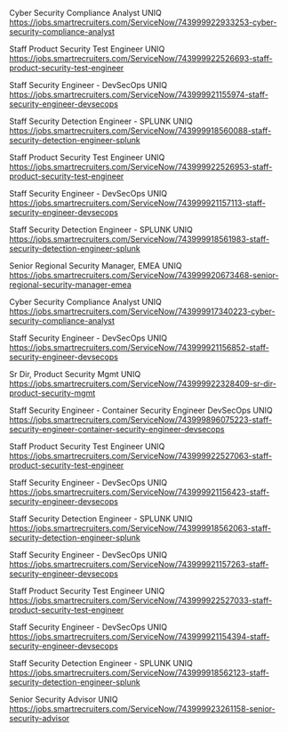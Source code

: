 Cyber Security Compliance Analyst UNIQ https://jobs.smartrecruiters.com/ServiceNow/743999922933253-cyber-security-compliance-analyst

Staff Product Security Test Engineer UNIQ https://jobs.smartrecruiters.com/ServiceNow/743999922526693-staff-product-security-test-engineer

Staff Security Engineer - DevSecOps UNIQ https://jobs.smartrecruiters.com/ServiceNow/743999921155974-staff-security-engineer-devsecops

Staff Security Detection Engineer - SPLUNK UNIQ https://jobs.smartrecruiters.com/ServiceNow/743999918560088-staff-security-detection-engineer-splunk

Staff Product Security Test Engineer UNIQ https://jobs.smartrecruiters.com/ServiceNow/743999922526953-staff-product-security-test-engineer

Staff Security Engineer - DevSecOps UNIQ https://jobs.smartrecruiters.com/ServiceNow/743999921157113-staff-security-engineer-devsecops

Staff Security Detection Engineer - SPLUNK UNIQ https://jobs.smartrecruiters.com/ServiceNow/743999918561983-staff-security-detection-engineer-splunk

Senior Regional Security Manager, EMEA UNIQ https://jobs.smartrecruiters.com/ServiceNow/743999920673468-senior-regional-security-manager-emea

Cyber Security Compliance Analyst UNIQ https://jobs.smartrecruiters.com/ServiceNow/743999917340223-cyber-security-compliance-analyst

Staff Security Engineer - DevSecOps UNIQ https://jobs.smartrecruiters.com/ServiceNow/743999921156852-staff-security-engineer-devsecops

Sr Dir, Product Security Mgmt UNIQ https://jobs.smartrecruiters.com/ServiceNow/743999922328409-sr-dir-product-security-mgmt

Staff Security Engineer - Container Security Engineer DevSecOps UNIQ https://jobs.smartrecruiters.com/ServiceNow/743999896075223-staff-security-engineer-container-security-engineer-devsecops

Staff Product Security Test Engineer UNIQ https://jobs.smartrecruiters.com/ServiceNow/743999922527063-staff-product-security-test-engineer

Staff Security Engineer - DevSecOps UNIQ https://jobs.smartrecruiters.com/ServiceNow/743999921156423-staff-security-engineer-devsecops

Staff Security Detection Engineer - SPLUNK UNIQ https://jobs.smartrecruiters.com/ServiceNow/743999918562063-staff-security-detection-engineer-splunk

Staff Security Engineer - DevSecOps UNIQ https://jobs.smartrecruiters.com/ServiceNow/743999921157263-staff-security-engineer-devsecops

Staff Product Security Test Engineer UNIQ https://jobs.smartrecruiters.com/ServiceNow/743999922527033-staff-product-security-test-engineer

Staff Security Engineer - DevSecOps UNIQ https://jobs.smartrecruiters.com/ServiceNow/743999921154394-staff-security-engineer-devsecops

Staff Security Detection Engineer - SPLUNK UNIQ https://jobs.smartrecruiters.com/ServiceNow/743999918562123-staff-security-detection-engineer-splunk

Senior Security Advisor UNIQ https://jobs.smartrecruiters.com/ServiceNow/743999923261158-senior-security-advisor

